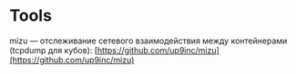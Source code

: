 # Tools

mizu — отслеживание сетевого взаимодействия между контейнерами (tcpdump для кубов): [https://github.com/up9inc/mizu](https://github.com/up9inc/mizu)
